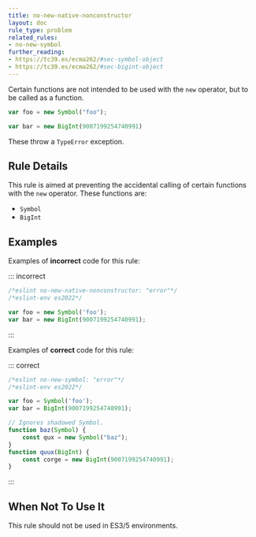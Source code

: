 ```yaml
---
title: no-new-native-nonconstructor
layout: doc
rule_type: problem
related_rules:
- no-new-symbol
further_reading:
- https://tc39.es/ecma262/#sec-symbol-object
- https://tc39.es/ecma262/#sec-bigint-object
---
```




Certain functions are not intended to be used with the `new` operator, but to be called as a function.

```js
var foo = new Symbol("foo");
```

```js
var bar = new BigInt(9007199254740991)
```

These throw a `TypeError` exception.

## Rule Details

This rule is aimed at preventing the accidental calling of certain functions with the `new` operator. These functions are:

* `Symbol`
* `BigInt`

## Examples

Examples of **incorrect** code for this rule:

::: incorrect

```js
/*eslint no-new-native-nonconstructor: "error"*/
/*eslint-env es2022*/

var foo = new Symbol('foo');
var bar = new BigInt(9007199254740991);
```

:::

Examples of **correct** code for this rule:

::: correct

```js
/*eslint no-new-symbol: "error"*/
/*eslint-env es2022*/

var foo = Symbol('foo');
var bar = BigInt(9007199254740991);

// Ignores shadowed Symbol.
function baz(Symbol) {
    const qux = new Symbol("baz");
}
function quux(BigInt) {
    const corge = new BigInt(9007199254740991);
}

```

:::

## When Not To Use It

This rule should not be used in ES3/5 environments.
